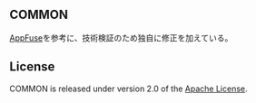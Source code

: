 ## COMMON
[AppFuse][]を参考に、技術検証のため独自に修正を加えている。

## License
COMMON is released under version 2.0 of the [Apache License][].

[AppFuse]: http://appfuse.org
[Apache License]: http://www.apache.org/licenses/LICENSE-2.0
